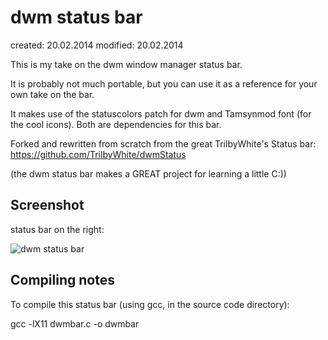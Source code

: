 dwm status bar
==============
created:  20.02.2014
modified: 20.02.2014

This is my take on the dwm window manager status bar. 

It is probably not much portable, but you can use it as a reference for your own take on the bar. 

It makes use of the statuscolors patch for dwm and Tamsynmod font (for the cool icons). Both are dependencies
for this bar. 

Forked and rewritten from scratch from the great TrilbyWhite's Status bar: https://github.com/TrilbyWhite/dwmStatus 

(the dwm status bar makes a GREAT project for learning a little C:))


Screenshot
----------

status bar on the right:

![dwm status bar](https://raw2.github.com/Alexx2/dwmbar/master/dwmbar_screenshot.png)


Compiling notes
---------------

To compile this status bar (using gcc, in the source code directory):

gcc -lX11 dwmbar.c -o dwmbar 


